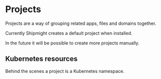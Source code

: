 # Projects

Projects are a way of grouping related apps, files and domains together.

Currently Shipmight creates a default project when installed.

In the future it will be possible to create more projects manually.

## Kubernetes resources

Behind the scenes a project is a Kubernetes namespace.

